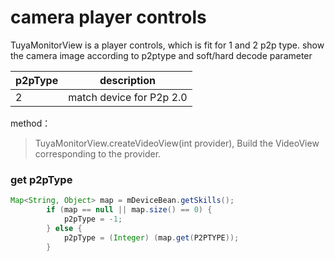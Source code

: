 # camera player controls



TuyaMonitorView is a player controls, which is fit for 1 and 2 p2p type. show the camera image according to p2ptype and soft/hard decode parameter

| p2pType | description                |
| ------- | ------------------- |
| 2       | match device for P2p 2.0 |

 method：

> TuyaMonitorView.createVideoView(int provider), Build the VideoView corresponding to the provider.




### get p2pType

```java
Map<String, Object> map = mDeviceBean.getSkills();
        if (map == null || map.size() == 0) {
            p2pType = -1;
        } else {
        	p2pType = (Integer) (map.get(P2PTYPE));
        }
```